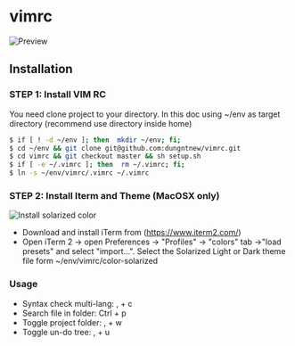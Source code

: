 vimrc
=====
![Preview](https://raw.github.com/dungntnew/vimrc/master/preview.png?raw=true "Editing..")

## Installation

### STEP 1: Install VIM RC
You need clone project to your directory. 
In this doc using ~/env as target directory
(recommend use directory inside home)

```sh
$ if [ ! -d ~/env ]; then  mkdir ~/env; fi;
$ cd ~/env && git clone git@github.com:dungntnew/vimrc.git
$ cd vimrc && git checkout master && sh setup.sh
$ if [ -e ~/.vimrc ]; then  rm ~/.vimrc; fi;
$ ln -s ~/env/vimrc/.vimrc ~/.vimrc
```

### STEP 2: Install Iterm and Theme (MacOSX only)
![Install solarized color](https://raw.github.com/dungntnew/vimrc/master/iTerm2.png?raw=true "Editing..")

- Download and install iTerm from (https://www.iterm2.com/)
- Open iTerm 2 -> open Preferences -> "Profiles" -> "colors" tab ->"load presets" and select "import...". Select the Solarized Light or Dark theme file form ~/env/vimrc/color-solarized

### Usage
- Syntax check multi-lang: , + c
- Search file in folder: Ctrl + p
- Toggle project folder: , + w
- Toggle un-do tree: , + u
